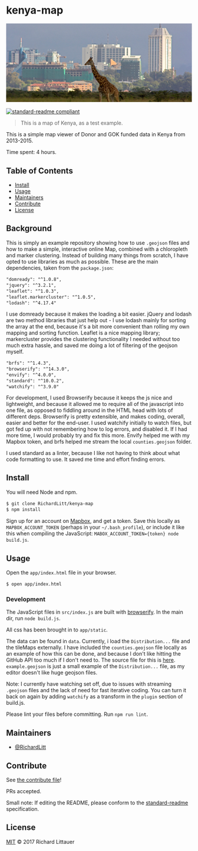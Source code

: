 # kenya-map

![banner](img/nairobi.jpg)

[![standard-readme compliant](https://img.shields.io/badge/standard--readme-OK-green.svg?style=flat-square)](https://github.com/RichardLitt/standard-readme)

> This is a map of Kenya, as a test example.

This is a simple map viewer of Donor and GOK funded data in Kenya from 2013-2015.

Time spent: 4 hours.

## Table of Contents

- [Install](#install)
- [Usage](#usage)
- [Maintainers](#maintainers)
- [Contribute](#contribute)
- [License](#license)

## Background

This is simply an example repository showing how to use `.geojson` files and how to make a simple, interactive online Map, combined with a chloropleth and marker clustering. Instead of building many things from scratch, I have opted to use libraries as much as possible. These are the main dependencies, taken from the `package.json`:

```
"domready": "^1.0.8",
"jquery": "^3.2.1",
"leaflet": "^1.0.3",
"leaflet.markercluster": "^1.0.5",
"lodash": "^4.17.4"
```

I use domready because it makes the loading a bit easier. jQuery and lodash are two method libraries that just help out - I use lodash mainly for sorting the array at the end, because it's a bit more convenient than rolling my own mapping and sorting function. Leaflet is a nice mapping library; markercluster provides the clustering functionality I needed without too much extra hassle, and saved me doing a lot of filtering of the geojson myself.

```
"brfs": "^1.4.3",
"browserify": "^14.3.0",
"envify": "^4.0.0",
"standard": "^10.0.2",
"watchify": "^3.9.0"
```

For development, I used Browserify because it keeps the js nice and lightweight, and because it allowed me to require all of the javascript into one file, as opposed to fiddling around in the HTML head with lots of different deps. Browserify is pretty extensible, and makes coding, overall, easier and better for the end-user. I used watchify initially to watch files, but got fed up with not remembering how to log errors, and disabled it. If I had more time, I would probably try and fix this more. Envify helped me with my Mapbox token, and brfs helped me stream the local `counties.geojson` folder.

I used standard as a linter, because I like not having to think about what code formatting to use. It saved me time and effort finding errors.

## Install

You will need Node and npm.

```sh
$ git clone RichardLitt/kenya-map
$ npm install
```

Sign up for an account on [Mapbox](http://mapbox.com/), and get a token. Save this locally as `MAPBOX_ACCOUNT_TOKEN` (perhaps in your `~/.bash_profile`), or include it like this when compiling the JavaScript: `MABOX_ACCOUNT_TOKEN={token} node build.js`.

## Usage

Open the `app/index.html` file in your browser.

```sh
$ open app/index.html
```

### Development

The JavaScript files in `src/index.js` are built with [browserify](http://browserify.org/). In the main dir, run `node build.js`.

All css has been brought in to `app/static`.

The data can be found in `data`. Currently, i load the `Distribution...` file and the tileMaps externally. I have included the `counties.geojson` file locally as an example of how this can be done, and because I don't like hitting the GitHub API too much if I don't need to. The source file for this is [here](https://github.com/mikelmaron/kenya-election-data/blob/master/data/counties.geojson). `example.geojson` is just a small example of the `Distribution...` file, as my editor doesn't like huge geojson files.

Note: I currently have watching set off, due to issues with streaming `.geojson` files and the lack of need for fast iterative coding. You can turn it back on again by adding `watchify` as a transform in the `plugin` section of build.js.

Please lint your files before committing. Run `npm run lint`.

## Maintainers

- [@RichardLitt](https://github.com/RichardLitt)

## Contribute

See [the contribute file](contribute.md)!

PRs accepted.

Small note: If editing the README, please conform to the [standard-readme](https://github.com/RichardLitt/standard-readme) specification.

## License

[MIT](LICENSE) © 2017 Richard Littauer
